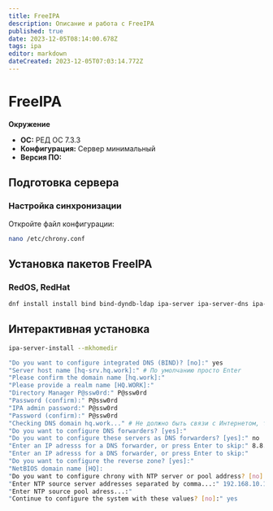 ```yaml
---
title: FreeIPA
description: Описание и работа с FreeIPA
published: true
date: 2023-12-05T08:14:00.678Z
tags: ipa
editor: markdown
dateCreated: 2023-12-05T07:03:14.772Z
---
```


# FreeIPA
**Окружение**
- **ОС:** РЕД ОС 7.3.3
- **Конфигурация:** Сервер минимальный
- **Версия ПО:**

## Подготовка сервера
### Настройка синхронизации
Откройте файл конфигурации:
```bash
nano /etc/chrony.conf
```

## Установка пакетов FreeIPA
### RedOS, RedHat

```bash
dnf install install bind bind-dyndb-ldap ipa-server ipa-server-dns ipa-server-trust-ad
```
## Интерактивная установка
```bash
ipa-server-install --mkhomedir
```
```bash
"Do you want to configure integrated DNS (BIND)? [no]:" yes
"Server host name [hq-srv.hq.work]:" # По умолчанию просто Enter
"Please confirm the domain name [hq.work]:"
"Please provide a realm name [HQ.WORK]:"
"Directory Manager P@ssw0rd:" P@ssw0rd
"Password (confirm):" P@ssw0rd
"IPA admin password:" P@ssw0rd
"Password (confirm):" P@ssw0rd
"Checking DNS domain hq.work..." # Не должно быть связи с Интернетом, так как hq-work реально есть в нем, иначе вылетит с ошибкой. Проверьте resolv.conf, в нём не должно быть 8.8.8.8
"Do you want to configure DNS forwarders? [yes]:"
"Do you want to configure these servers as DNS forwarders? [yes]:" no
"Enter an IP adresss for a DNS forwarder, or press Enter to skip:" 8.8.8.8
"Enter an IP adresss for a DNS forwarder, or press Enter to skip:"
"Do you want to configure the reverse zone? [yes]:"
"NetBIOS domain name [HQ]:
"Do you want to configure chrony with NTP server or pool address? [no]:" yes
"Enter NTP source server addresses separated by comma...:" 192.168.10.1
"Enter NTP source pool adress...:"
"Continue to configure the system with these values? [no]:" yes
```
